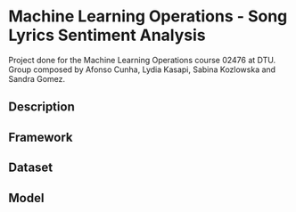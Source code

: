 # Machine Learning Operations - Song Lyrics Sentiment Analysis
Project done for the Machine Learning Operations course 02476 at DTU. Group composed by Afonso Cunha, Lydia Kasapi, Sabina Kozlowska and Sandra Gomez.

## Description

## Framework

## Dataset

## Model
